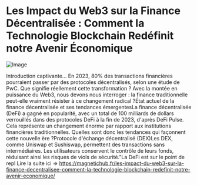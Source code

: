 # Les Impact du Web3 sur la Finance Décentralisée : Comment la Technologie Blockchain Redéfinit notre Avenir Économique

![Image](https://images.pexels.com/photos/730547/pexels-photo-730547.jpeg?auto=compress&cs=tinysrgb&h=650&w=940)

Introduction captivante... En 2023, 80% des transactions financières pourraient passer par des protocoles décentralisés, selon une étude de PwC. Que signifie réellement cette transformation ? Avec la montée en puissance du Web3, nous devons nous interroger : la finance traditionnelle peut-elle vraiment résister à ce changement radical ?État actuel de la finance décentralisée et ses tendances émergentesLa finance décentralisée (DeFi) a gagné en popularité, avec un total de 100 milliards de dollars verrouillés dans des protocoles DeFi à la fin de 2023, d'après DeFi Pulse. Cela représente un changement énorme par rapport aux institutions financières traditionnelles. Quelles sont donc les tendances qui façonnent cette nouvelle ère ?Protocole d'échange décentralisé (DEX)Les DEX, comme Uniswap et Sushiswap, permettent des transactions sans intermédiaires. Les utilisateurs conservent le contrôle de leurs fonds, réduisant ainsi les risques de viols de sécurité."La DeFi est sur le point de repl Lire la suite ici => https://magnetichub.fr/les-impact-du-web3-sur-la-finance-decentralisee-comment-la-technologie-blockchain-redefinit-notre-avenir-economique/

